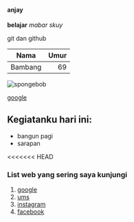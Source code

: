 #### anjay

**belajar**
_mabar_ _skuy_

git dan github

|  Nama   | Umur |
| :-----: | ---: |
| Bambang |   69 |

![spongebob](https://i.imgflip.com/2xc9z0.png)

[google](https://google.com)

## Kegiatanku hari ini:

- bangun pagi
- sarapan

<<<<<<< HEAD

### List web yang sering saya kunjungi

1. [google](google.com)
1. [ums](https://ums.ac.id)
1. [instagram](instagram.com)
1. [facebook](facebook.com)

